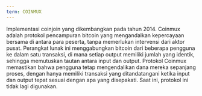 ```yaml
---
term: COINMUX
---
```


Implementasi coinjoin yang dikembangkan pada tahun 2014. Coinmux adalah protokol pencampuran bitcoin yang mengandalkan kepercayaan bersama di antara para peserta, tanpa memerlukan intervensi dari aktor pusat. Perangkat lunak ini menggabungkan bitcoin dari beberapa pengguna ke dalam satu transaksi, di mana setiap output memiliki jumlah yang identik, sehingga memutuskan tautan antara input dan output. Protokol Coinmux memastikan bahwa pengguna tetap mengendalikan dana mereka sepanjang proses, dengan hanya memiliki transaksi yang ditandatangani ketika input dan output tepat sesuai dengan apa yang disepakati. Saat ini, protokol ini tidak lagi digunakan.
